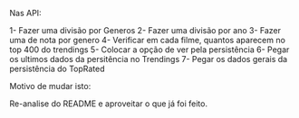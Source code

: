 Nas API:

1- Fazer uma divisão por Generos
2- Fazer uma divisão por ano
3- Fazer uma de nota por genero
4- Verificar em cada filme, quantos aparecem no top 400 do trendings
5- Colocar a opção de ver pela persistência
6- Pegar os ultimos dados da persitência no Trendings
7- Pegar os dados gerais da persistência do TopRated

Motivo de mudar isto:

Re-analise do README e aproveitar o que já foi feito.